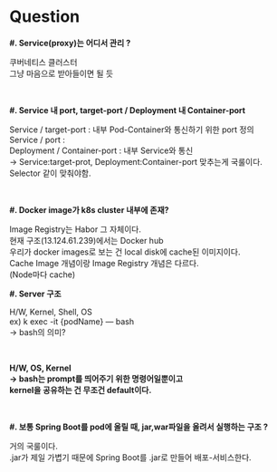 # Question

**#. Service(proxy)는 어디서 관리 ?**

쿠버네티스 클러스터 <br>
그냥 마음으로 받아들이면 될 듯 <br>

<br>

**#. Service 내 port, target-port / Deployment 내 Container-port**

Service / target-port : 내부 Pod-Container와 통신하기 위한 port 정의 <br>
Service / port :  <br>
Deployment / Container-port : 내부 Service와 통신 <br>
→ Service:target-prot, Deployment:Container-port 맞추는게 국룰이다. <br>
Selector 같이 맞춰야함. <br>

<br>

**#. Docker image가 k8s cluster 내부에 존재?**

Image Registry는 Habor 그 자체이다. <br>
현재 구조(13.124.61.239)에서는 Docker hub <br>
우리가 docker images로 보는 건 local disk에 cache된 이미지이다. <br>
Cache Image 개념이랑 Image Registry 개념은 다르다. <br>
(Node마다 cache) <br>

**#. Server 구조**

H/W, Kernel, Shell, OS              <br>
ex) k exec -it {podName} — bash     <br>
→ bash의 의미?                      <br>

<br>

**H/W, OS, Kernel** <br>
**→ bash는 prompt를 띄어주기 위한 명령어일뿐이고** <br>
**kernel을 공유하는 건 무조건 default이다.** <br>

<br>

**#. 보통 Spring Boot를 pod에 올릴 때, jar,war파일을 올려서 실행하는 구조 ?** 

거의 국룰이다. <br>
.jar가 제일 가볍기 때문에 Spring Boot를 .jar로 만들어 배포-서비스한다. <br>